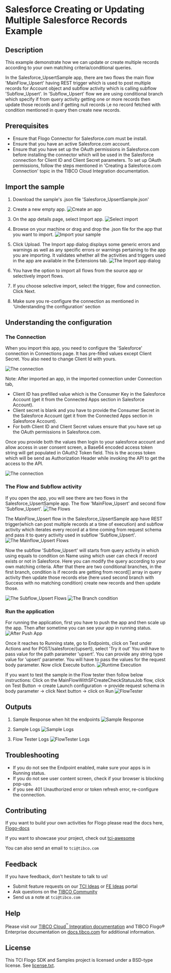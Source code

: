 # Salesforce Creating or Updating Multiple Salesforce Records Example


## Description

This example demonstrate how we can update or create multiple records according to your own matching criteria/conditional queries.

In the Salesforce_UpsertSample app, there are two flows the main flow 'MainFlow_Upsert' having REST trigger which is used to post multiple records for Account object and subflow activity which is calling subflow 'Subflow_Upsert'. In 'Subflow_Upsert' flow we are using conditional branch which specify if from query activity getting one or more records then update those records and if getting null records i,e no record fetched with condition mentioned in query then create new records.

## Prerequisites

* Ensure that Flogo Connector for Salesforce.com must be install.
* Ensure that you have an active Salesforce.com account.
* Ensure that you have set up the OAuth permissions in Salesforce.com before installing the connector which will be used in the Salesforce connection for Client ID and Client Secret parameters. To set up OAuth permissions, follow the steps mentioned in 'Creating a Salesforce.com Connection' topic in the TIBCO Cloud Integration documentation.

## Import the sample

1. Download the sample's .json file 'Salesforce_UpsertSample.json'

2. Create a new empty app.
![Create an app](../../../import-screenshots/2.png)

3. On the app details page, select Import app.
![Select import](../../../import-screenshots/3.png)

4. Browse on your machine or drag and drop the .json file for the app that you want to import.
![Import your sample](../../../import-screenshots/SalesforceUpsertSample/ImportSFApp.png)

5. Click Upload. The Import app dialog displays some generic errors and warnings as well as any specific errors or warnings pertaining to the app you are importing. It validates whether all the activities and triggers used in the app are available in the Extensions tab.
![The Import app dialog](../../../import-screenshots/SalesforceUpsertSample/ImportDialog.png)

6. You have the option to import all flows from the source app or selectively import flows.

7. If you choose selective import, select the trigger, flow and connection. Click Next.

8. Make sure you re-configure the connection as mentioned in 'Understanding the configuration' section

## Understanding the configuration

### The Connection
When you import this app, you need to configure the 'Salesforce' connection in Connections page. It has pre-filled values except Client Secret. You also need to change Client Id with yours.

![The connection](../../../import-screenshots/SalesforceUpsertSample/ImportSFConnection.png)

Note: After imported an app, in the imported connection under Connection tab,
* Client ID has prefilled value which is the Consumer Key in the Salesforce Account (get it from the Connected Apps section in Salesforce Account).
* Client secret is blank and you have to provide the Consumer Secret in the Salesforce Account (get it from the Connected Apps section in Salesforce Account).
* For both Client ID and Client Secret values ensure that you have set up the OAuth permissions in Salesforce.com. 

Once you provide both the values then login to your salesforce account and allow access in user consent screen, a Base64 encoded access token string will get populated in OAuth2 Token field. This is the access token which will be send as Authorization Header while invoking the API to get the access to the API.

![The connection](../../../import-screenshots/SalesforceUpsertSample/SFConnectionTokenAfterLogin.png)

### The Flow and Subflow activity
If you open the app, you will see there are two flows in the Salesforce_UpsertSample app. The flow 'MainFlow_Upsert' and second flow 'Subflow_Upsert'.
![The Flows](../../../import-screenshots/SalesforceUpsertSample/Flows.png)

The MainFlow_Upsert flow in the Salesforce_UpsertSample app have REST trigger(which can post multiple records at a time of execution) and subflow activity which iterates every record at a time coming from request schema and pass it to query activity used in subflow 'Subflow_Upsert'.
![The Mainflow_Upsert Flows](../../../import-screenshots/SalesforceUpsertSample/MainFlow_UpsertFlow.png)

Now the subflow 'Subflow_Upsert' will starts from query activity in which using equals to condition on Name using which user can check if record exists or not in Salesforce. Here you can modify the query according to your own matching criteria. After that there are two conditional branches, in the first branch, condition is if records are getting from record[] array in query activity then update those records else (here used second branch with Success with no matching condition) create new records and then update those.

![The Subflow_Upsert Flows](../../../import-screenshots/SalesforceUpsertSample/Subflow_Upsert.png)
![The Branch condition](../../../import-screenshots/SalesforceUpsertSample/branchconditions.png)

### Run the application
For running the application, first you have to push the app and then scale up the app. Then after sometime you can see your app in running status.
![After Push App](../../../import-screenshots/SalesforceUpsertSample/AfterPushAppRunningState.png)

Once it reaches to Running state, go to Endpoints, click on Test under Actions and for POST/salesforce/{upsert}, select 'Try it out'
You will have to pass value for the path parameter 'upsert'. You can provide any string type value for 'upsert' parameter.
You will have to pass the values for the request body parameter.
Now click Execute button.
![Runtime Execution](../../../import-screenshots/SalesforceUpsertSample/RESTRequest.png)

If you want to test the sample in the Flow tester then follow below instructions:
Click on the MainFlowWithSFCreateCheckStatusJob flow, click on Test Button -> create Launch configuration -> provide request schema in body parameter -> click Next button -> click on Run
![FlowTester](../../../import-screenshots/SalesforceUpsertSample/Flowtester.png)

## Outputs

1. Sample Response when hit the endpoints
![Sample Response](../../../import-screenshots/SalesforceUpsertSample/RuntimeExecution.png)

2. Sample Logs
![Sample Logs](../../../import-screenshots/SalesforceUpsertSample/SampleLogs.png)

3. Flow Tester Logs
![FlowTester Logs](../../../import-screenshots/SalesforceUpsertSample/FlowTesterLogs.png)


## Troubleshooting

* If you do not see the Endpoint enabled, make sure your apps is in Running status.
* If you do not see user content screen, check if your browser is blocking pop-ups.
* if you see 401 Unauthorized error or token refresh error, re-configure the connection.

## Contributing
If you want to build your own activities for Flogo please read the docs here, [Flogo-docs](https://tibcosoftware.github.io/flogo/)

If you want to showcase your project, check out [tci-awesome](https://github.com/TIBCOSoftware/tci-awesome)

You can also send an email to `tci@tibco.com`

## Feedback
If you have feedback, don't hesitate to talk to us!

* Submit feature requests on our [TCI Ideas](https://ideas.tibco.com/?project=TCI) or [FE Ideas](https://ideas.tibco.com/?project=FE) portal
* Ask questions on the [TIBCO Community](https://community.tibco.com/answers/product/344006)
* Send us a note at `tci@tibco.com`

## Help
Please visit our [TIBCO Cloud<sup>&trade;</sup> Integration documentation](https://integration.cloud.tibco.com/docs/) and TIBCO Flogo® Enterprise documentation on [docs.tibco.com](https://docs.tibco.com/) for additional information.

## License
This TCI Flogo SDK and Samples project is licensed under a BSD-type license. See [license.txt](license.txt).
